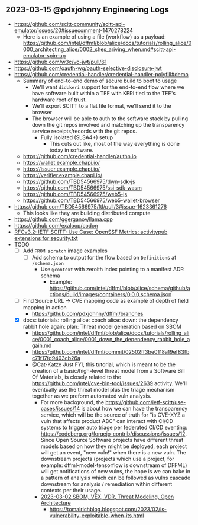 ## 2023-03-15 @pdxjohnny Engineering Logs

- https://github.com/scitt-community/scitt-api-emulator/issues/20#issuecomment-1470278224
  - Here is an example of using a file (workflow) as a payload: https://github.com/intel/dffml/blob/alice/docs/tutorials/rolling_alice/0000_architecting_alice/0002_shes_ariving_when.md#scitt-api-emulator-spin-up
- https://github.com/w3c/vc-jwt/pull/61
- https://github.com/oauth-wg/oauth-selective-disclosure-jwt
- https://github.com/credential-handler/credential-handler-polyfill#demo
  - Summary of end-to-end demo of secure build to boot to usage
    - We'll want `did:keri` support for the end-to-end flow where we have software built within a TEE with KERI tied to the TEE's hardware root of trust.
    - We'll export SCITT to a flat file format, we'll send it to the browser
    - The browser will be able to auth to the software stack by pulling down the git repos involved and matching up the transparency service receipts/records with the git repos.
      - Fully isolated (SLSA4+) setup
        - This cuts out like, most of the way everything is done today in software.
  - https://github.com/credential-handler/authn.io
  - https://wallet.example.chapi.io/
  - https://issuer.example.chapi.io/
  - https://verifier.example.chapi.io/
  - https://github.com/TBD54566975/dwn-sdk-js
  - https://github.com/TBD54566975/ssi-sdk-wasm
  - https://github.com/TBD54566975/web5-js
  - https://github.com/TBD54566975/web5-wallet-browser
- https://github.com/TBD54566975/ftl/pull/3#issue-1623361276
  - This looks like they are building distributed compute
- https://github.com/ggerganov/llama.cpp
- https://github.com/exaloop/codon
- [RFCv3.2: IETF SCITT: Use Case: OpenSSF Metrics: activitypub extensions for security.txt](https://github.com/ietf-scitt/use-cases/blob/da838e39cac8f5e2a444e7ac1d3c723e8ddd49ed/openssf_metrics.md#openssf-metrics)
- TODO
  - [ ] Add `FROM scratch` image examples
    - [ ] Add schema to output for the flow based on `Definition`s at `/schema.json`
      - Use `@context` with zeroith index pointing to a manifest ADR schema
        - Example: https://github.com/intel/dffml/blob/alice/schema/github/actions/build/images/containers/0.0.0.schema.json
  - [ ] Find Source URL -> CVE mapping code as example of depth of field mapping in action
    - https://github.com/pdxjohnny/dffml/branches
  - [x] docs: tutorials: rolling alice: coach alice: down: the dependency rabbit hole again: plan: Threat model generation based on SBOM
    - https://github.com/intel/dffml/blob/alice/docs/tutorials/rolling_alice/0001_coach_alice/0001_down_the_dependency_rabbit_hole_again.md
    - https://github.com/intel/dffml/commit/02502ff3be0118a19ef83fbc71f17fd9403cb26a
    - @Cat-Katze Just FYI, this tutorial, which is meant to be the creation of a basic/high-level threat model from a Software Bill Of Materials, is closely related to the https://github.com/intel/cve-bin-tool/issues/2639 activity. We'll eventually use the threat model plus the triage mechanism together as we preform automated vuln analysis.
      - For more background, the https://github.com/ietf-scitt/use-cases/issues/14 is about how we can have the transparency service, which will be the source of truth for "is CVE-XYZ a vuln that affects product ABC" can interact with CI/CD systems to trigger auto triage per federated CI/CD eventing: https://codeberg.org/forgejo-contrib/discussions/issues/12. Since Open Source Software projects have different threat models based on how they might be deployed, each project will get an event, "new vuln!" when there is a new vuln. The downstream projects (projects which use a project, for example: dffml-model-tensorflow is downstream of DFFML) will get notifications of new vulns, the hope is we can bake in a pattern of analysis which can be followed as vulns cascade downstream for analysis / remediation within different contexts per their usage.
      - [2023-03-02 SBOM, VEX, VDR, Threat Modeling, Open Architecture](https://github.com/intel/dffml/discussions/1406?sort=new#discussioncomment-5179079)
        - https://tomalrichblog.blogspot.com/2023/02/is-vulnerability-exploitable-when-its.html